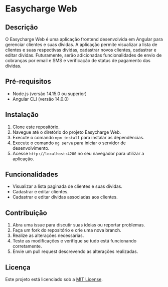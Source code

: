 # Easycharge Web

## Descrição
O Easycharge Web é uma aplicação frontend desenvolvida em Angular para gerenciar clientes e suas dívidas. A aplicação permite visualizar a lista de clientes e suas respectivas dívidas, cadastrar novos clientes, cadastrar e editar dívidas. Futuramente, serão adicionadas funcionalidades de envio de cobranças por email e SMS e verificação de status de pagamento das dívidas.

## Pré-requisitos
- Node.js (versão 14.15.0 ou superior)
- Angular CLI (versão 14.0.0)

## Instalação
1. Clone este repositório.
2. Navegue até o diretório do projeto Easycharge Web.
3. Execute o comando `npm install` para instalar as dependências.
4. Execute o comando `ng serve` para iniciar o servidor de desenvolvimento.
5. Acesse `http://localhost:4200` no seu navegador para utilizar a aplicação.

## Funcionalidades
- Visualizar a lista paginada de clientes e suas dívidas.
- Cadastrar e editar clientes.
- Cadastrar e editar dívidas associadas aos clientes.

## Contribuição
1. Abra uma issue para discutir suas ideias ou reportar problemas.
2. Faça um fork do repositório e crie uma nova branch.
3. Realize as alterações necessárias.
4. Teste as modificações e verifique se tudo está funcionando corretamente.
5. Envie um pull request descrevendo as alterações realizadas.

## Licença
Este projeto está licenciado sob a [MIT License](LICENSE).
